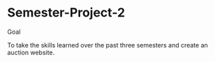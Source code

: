 # Semester-Project-2

Goal

To take the skills learned over the past three semesters and create an auction website.
